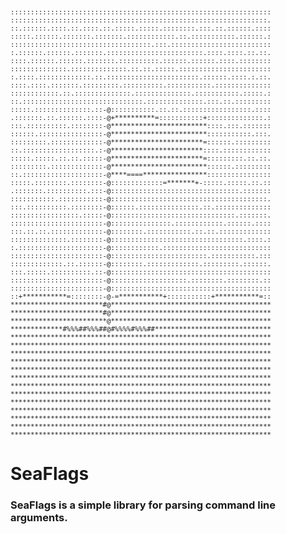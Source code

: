 <pre style="font-size: 8pt;">
:::::::::::::::::::::::::::::::::::::::::::::::::::::::::::::::::
::::::::::::::::::::::::::::::::::::::::::::::::::::::::::::::::.
::.::::::.::::.::.::::.::.:::::.:::::.::::::::.:::.::.::::::.::::
:::::.::::::.:::::::.:::::::.::::::::::::.::.:::::::::::.::::::.:
:::::::::::::::::::::::::::::::::::.:::.:::::::::::::::::::::::::
:.::::::.::::::.:::::::.::::::::::::::::::::::::.::::.::::.::.::.
::::.::::::.::::::.:::::::.::::::::::.::::::.::::::.::::.::::::::
::::::::::::::.::::::::::::::.::.::.:::::.:::::::::::::::::::::::
:.::::.:::::::::::::.::.:::::::::::::::::::::::.::::::.::::.:.::.
::::.::::.:::::::.:::::::::.::::::::::.:::::::::::.::::::::::::::
::::::::::::.::.::::::::::::::.::::::::::::::.:::::::::::.:::::.:
::.::::::::::::::::::::::::::::::.::::::::::::::.:::.::.:::::::::
:::::.::::::::::::::.::-@:::::::::::.::.::.:::::::::::::::::.::::
.:::::::.::.::::::.::::-@+**********=:::::::::::+::::::::::::::.:
:::.::::::::::.::::::::-@************************::::.:::.:::::::
::::::.::::::::::::::::-@************************:::::::::::.:::.
:::::::::.:::::::::::::-@***********************=::::::.:::::::::
::.::::::::::::::::::.:-@***********************::::.::::::::::::
:::::.:::::.::.::.:::::-@***********************=:::::::::.::.::.
:::::::::.:::::::::::::-@************************::::::.:::::::::
::.::::::::::::::::::::-@****====****************::::::::::::::::
:::::.::::::::.::::::::-@:::::::::::::=*******+-:::::.:::::.::.::
.:::::::.::::::::::.:::-@::::::::::::::::::::::::::::::::.:::::::
:::::::::::.:::::::::::-@:::::::::::::::::::::::::::::::::::::::.
:::.::::::::::.::::::::-@::::::.:::::::::::::::.::.::::::::::::::
:::::::::::::::::.:::::-@:::::::::::::::::::::::::::::::.:::::::.
:::::::::::::::::::::::-@:::::::::::::::.::::::::::::.::::::.::::
:::.::.::.:::::::::::::-@::::::::.:::::::::::.::.::.:::::::::::::
::::::::::::::.::::::::-@:::::::::::::::::::::::::::::::::.::::.:
:.:::::::::::::::::::::-@::::::::::::.:::::::::::::::::::::::::::
:::::::::::::::::::::::-@::::::::::::::::::::::::.:::::::::::.:::
:::::::::::::.::.::::::-@::::::::.:::::::::::::.:::::::::.::::::.
:::.:::::.::::::::::.::-@::::::::::::::::::::::::::::::::::::::::
:::::::::::::::::::::::-@:::::::::::::::::::.::::::::.::::::::.::
:::::::::::::::::::::::-@::::::::::::::::::::::::::::::::::::::::
::+***********=::::::::-@-=***********+:::::::::::+***********=::
***********************#@****************************************
***********************#@****************************************
************************@****************************************
*************#%%%##%%%##@#%%%%#%%%##*****************************
*****************************************************************
*****************************************************************
*****************************************************************
*****************************************************************
*****************************************************************
*****************************************************************
*****************************************************************
*****************************************************************
*****************************************************************
*****************************************************************
*****************************************************************
*****************************************************************
*****************************************************************
</pre>
# SeaFlags
### SeaFlags is a simple library for parsing command line arguments.


